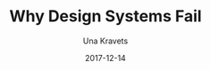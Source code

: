 ---
date: 2017-12-14
title: Why Design Systems Fail
author: Una Kravets
link: https://24ways.org/2017/why-design-systems-fail/
description: Design systems are standalone products, and have proven to be very effective means of design-driven development. However, in order for a design system to succeed, everyone needs to get on board.
tags:
- process

# ================================
# ARTICLE TAGS AVAILABLE
# ================================
# - animation
# - code
# - contribution
# - design-tokens
# - figma
# - leadership
# - patterns
# - process
# - sketch
# ================================
---